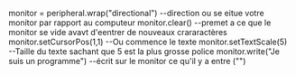 monitor = peripheral.wrap("directional")  --direction ou se eitue votre monitor par rapport au computeur
monitor.clear()  --premet a ce que le monitor se vide avavt d'eentrer de nouveaux crararactères
monitor.setCursorPos(1,1)  --Ou commence le texte
monitor.setTextScale(5)  --Taille du texte sachant que 5 est la plus grosse police
monitor.write("Je suis un programme")  --écrit sur le monitor ce qu'il y a entre ("")
